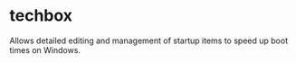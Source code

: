 # techbox
Allows detailed editing and management of startup items to speed up boot times on Windows.
